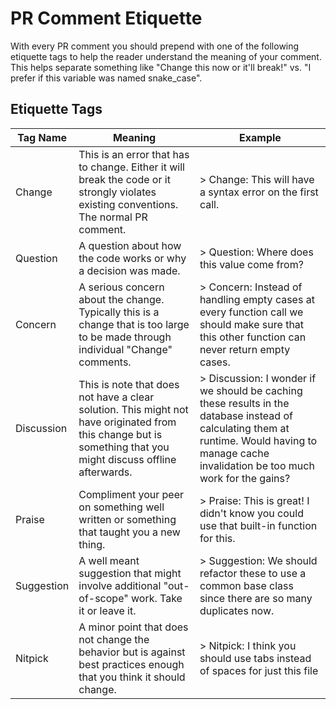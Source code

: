 # PR Comment Etiquette

With every PR comment you should prepend with one of the following etiquette tags to help the reader understand the meaning of your comment.
This helps separate something like "Change this now or it'll break!" vs. "I prefer if this variable was named snake_case".

## Etiquette Tags

| Tag Name | Meaning | Example |
| --- | --- | --- |
| Change | This is an error that has to change. Either it will break the code or it strongly violates existing conventions. The normal PR comment. | > Change: This will have a syntax error on the first call. |
| Question | A question about how the code works or why a decision was made. | > Question: Where does this value come from? |
| Concern | A serious concern about the change. Typically this is a change that is too large to be made through individual "Change" comments. | > Concern: Instead of handling empty cases at every function call we should make sure that this other function can never return empty cases. |
| Discussion | This is note that does not have a clear solution. This might not have originated from this change but is something that you might discuss offline afterwards. | > Discussion: I wonder if we should be caching these results in the database instead of calculating them at runtime. Would having to manage cache invalidation be too much work for the gains? |
| Praise | Compliment your peer on something well written or something that taught you a new thing. | > Praise: This is great! I didn't know you could use that built-in function for this. |
| Suggestion | A well meant suggestion that might involve additional "out-of-scope" work. Take it or leave it. | > Suggestion: We should refactor these to use a common base class since there are so many duplicates now. |
| Nitpick | A minor point that does not change the behavior but is against best practices enough that you think it should change. | > Nitpick: I think you should use tabs instead of spaces for just this file |
